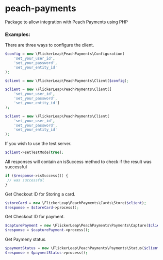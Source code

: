 # peach-payments
Package to allow integration with Peach Payments using PHP

### Examples:

There are three ways to configure the client.

```php
$config = new \FlickerLeap\PeachPayments\Configuration(
    'set_your_user_id',
    'set_your_password',
    'set_your_entity_id'
);

$client = new \FlickerLeap\PeachPayments\Client($config);

```

```php
$client = new \FlickerLeap\PeachPayments\Client([
    'set_your_user_id',
    'set_your_password',
    'set_your_entity_id']
);
```
```php
$client = new \FlickerLeap\PeachPayments\Client(
    'set_your_user_id',
    'set_your_password',
    'set_your_entity_id'
);
```

If you wish to use the test server.

```php
$client->setTestMode(true);
```

All responses will contain an isSuccess method to check if the result was successful

```php
if ($response->isSuccess()) {
 // was successful
}
```

Get Checkout ID for Storing a card.

```php
$storeCard = new \FlickerLeap\PeachPayments\Cards\Store($client);
$response = $storeCard->process();
```

Get Checkout ID for payment.

```php
$capturePayment = new \FlickerLeap\PeachPayments\Payments\Capture($client, $amount);
$response = $capturePayment->process();
```

Get Paymeny status.

```php
$paymentStatus = new \FlickerLeap\PeachPayments\Payments\Status($client, $checkoutId);
$response = $paymentStatus->process();
```